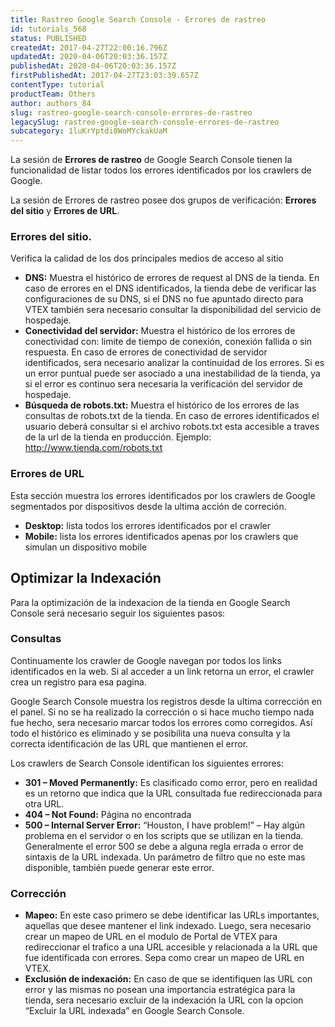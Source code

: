 ```yaml
---
title: Rastreo Google Search Console - Errores de rastreo
id: tutorials_568
status: PUBLISHED
createdAt: 2017-04-27T22:00:16.796Z
updatedAt: 2020-04-06T20:03:36.157Z
publishedAt: 2020-04-06T20:03:36.157Z
firstPublishedAt: 2017-04-27T23:03:39.657Z
contentType: tutorial
productTeam: Others
author: authors_84
slug: rastreo-google-search-console-errores-de-rastreo
legacySlug: rastreo-google-search-console-errores-de-rastreo
subcategory: 1luKrYptdi8WoMYckakUaM
---
```


La sesión de **Errores de rastreo** de Google Search Console tienen la funcionalidad de listar todos los errores identificados por los crawlers de Google.

La sesión de Errores de rastreo posee dos grupos de verificación: **Errores del sitio** y **Errores de URL**.

### Errores del sitio.

Verifica la calidad de los dos principales medios de acceso al sitio

- **DNS:** Muestra el histórico de errores de request al DNS de la tienda.
En caso de errores en el DNS identificados, la tienda debe de verificar las configuraciones de su DNS, si el DNS no fue apuntado directo para VTEX también sera necesario consultar la disponibilidad del servicio de hospedaje.
- **Conectividad del servidor:** Muestra el histórico de los errores de conectividad con: limite de tiempo de conexión, conexión fallida o sin respuesta.
En caso de errores de conectividad de servidor identificados, sera necesario analizar la continuidad de los errores. Si es un error puntual puede ser asociado a una inestabilidad de la tienda, ya si el error es continuo sera necesaria la verificación del servidor de hospedaje.
- **Búsqueda de robots.txt:** Muestra el histórico de los errores de las consultas de robots.txt de la tienda.
En caso de errores identificados el usuario deberá consultar si el archivo robots.txt esta accesible a traves de la url de la tienda en producción. Ejemplo: http://www.tienda.com/robots.txt

### Errores de URL

Esta sección muestra los errores identificados por los crawlers de Google segmentados por dispositivos desde la ultima acción de correción.

- **Desktop:** lista todos los errores identificados por el crawler
- **Mobile:** lista los errores identificados apenas por los crawlers que simulan un dispositivo mobile

## Optimizar la Indexación

Para la optimización de la indexacion de la tienda en Google Search Console será necesario seguir los siguientes pasos:

### Consultas

Continuamente los crawler de Google navegan por todos los links identificados en la web. Si al acceder a un link retorna un error, el crawler crea un registro para esa pagina.

Google Search Console muestra los registros desde la ultima corrección en el panel. Si no se ha realizado la corrección o si hace mucho tiempo nada fue hecho, sera necesario marcar todos los errores como corregidos. Así todo el histórico es eliminado y se posibilita una nueva consulta y la correcta identificación de las URL que mantienen el error.

Los crawlers de Search Console identifican los siguientes errores:

- **301 – Moved Permanently:** Es clasificado como error, pero en realidad es un retorno que indica que la URL consultada fue redireccionada para otra URL.
- **404 – Not Found:** Página no encontrada
- **500 – Internal Server Error:** &#8220;Houston, I have problem!&#8221; &#8211; Hay algún problema en el servidor o en los scripts que se utilizan en la tienda. Generalmente el error 500 se debe a alguna regla errada o error de sintaxis de la URL indexada. Un parámetro de filtro que no este mas disponible, también puede generar este error.

### Corrección 

- **Mapeo:** En este caso primero se debe identificar las URLs importantes, aquellas que desee mantener el link indexado. Luego, sera necesario crear un mapeo de URL en el modulo de Portal de VTEX para redireccionar el trafico a una URL accesible y relacionada a la URL que fue identificada con errores. Sepa como crear un mapeo de URL en VTEX.
- **Exclusión de indexación:** En caso de que se identifiquen las URL con error y las mismas no posean una importancia estratégica para la tienda, sera necesario excluir de la indexación la URL con la opcion &#8220;Excluir la URL indexada&#8221; en Google Search Console.

